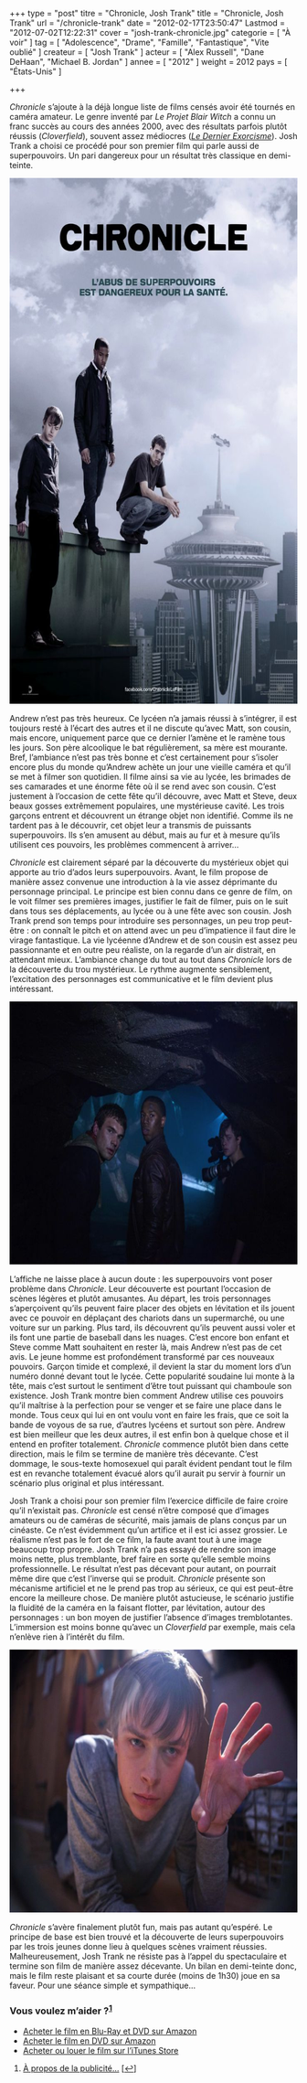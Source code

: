 +++
type = "post"
titre = "Chronicle, Josh Trank"
title = "Chronicle, Josh Trank"
url = "/chronicle-trank"
date = "2012-02-17T23:50:47"
Lastmod = "2012-07-02T12:22:31"
cover = "josh-trank-chronicle.jpg"
categorie = [ "À voir" ]
tag = [ "Adolescence", "Drame", "Famille", "Fantastique", "Vite oublié" ]
createur = [ "Josh Trank" ]
acteur = [ "Alex Russell", "Dane DeHaan", "Michael B. Jordan" ]
annee = [ "2012" ]
weight = 2012
pays = [ "États-Unis" ]

+++

<p><em>Chronicle</em> s&rsquo;ajoute à la déjà longue liste de films censés avoir été tournés en caméra amateur. Le genre inventé par <em>Le Projet Blair Witch</em> a connu un franc succès au cours des années 2000, avec des résultats parfois plutôt réussis (<em>Cloverfield</em>), souvent assez médiocres (<a href="http://voiretmanger.fr/2010/08/20/dernier-exorcisme-stamm/"><em>Le Dernier Exorcisme</em></a>). Josh Trank a choisi ce procédé pour son premier film qui parle aussi de superpouvoirs. Un pari dangereux pour un résultat très classique en demi-teinte.</p>
<div style="text-align: center;"><a href="http://www.allocine.fr/film/fichefilm_gen_cfilm=184617.html"><img class="aligncenter" style="border-style: initial; border-color: initial; border-image: initial; border-width: 0px;" src="chronicle-trank.jpg" alt="Chronicle trank" width="690" height="920" border="0" /></a></div>
<p>Andrew n&rsquo;est pas très heureux. Ce lycéen n&rsquo;a jamais réussi à s&rsquo;intégrer, il est toujours resté à l&rsquo;écart des autres et il ne discute qu&rsquo;avec Matt, son cousin, mais encore, uniquement parce que ce dernier l&rsquo;amène et le ramène tous les jours. Son père alcoolique le bat régulièrement, sa mère est mourante. Bref, l&rsquo;ambiance n&rsquo;est pas très bonne et c&rsquo;est certainement pour s&rsquo;isoler encore plus du monde qu&rsquo;Andrew achète un jour une vieille caméra et qu&rsquo;il se met à filmer son quotidien. Il filme ainsi sa vie au lycée, les brimades de ses camarades et une énorme fête où il se rend avec son cousin. C&rsquo;est justement à l&rsquo;occasion de cette fête qu&rsquo;il découvre, avec Matt et Steve, deux beaux gosses extrêmement populaires, une mystérieuse cavité. Les trois garçons entrent et découvrent un étrange objet non identifié. Comme ils ne tardent pas à le découvrir, cet objet leur a transmis de puissants superpouvoirs. Ils s&rsquo;en amusent au début, mais au fur et à mesure qu&rsquo;ils utilisent ces pouvoirs, les problèmes commencent à arriver…</p>
<p><em>Chronicle</em> est clairement séparé par la découverte du mystérieux objet qui apporte au trio d&rsquo;ados leurs superpouvoirs. Avant, le film propose de manière assez convenue une introduction à la vie assez déprimante du personnage principal. Le principe est bien connu dans ce genre de film, on le voit filmer ses premières images, justifier le fait de filmer, puis on le suit dans tous ses déplacements, au lycée ou à une fête avec son cousin. Josh Trank prend son temps pour introduire ses personnages, un peu trop peut-être : on connaît le pitch et on attend avec un peu d&rsquo;impatience il faut dire le virage fantastique. La vie lycéenne d&rsquo;Andrew et de son cousin est assez peu passionnante et en outre peu réaliste, on la regarde d&rsquo;un air distrait, en attendant mieux. L&rsquo;ambiance change du tout au tout dans <em>Chronicle</em> lors de la découverte du trou mystérieux. Le rythme augmente sensiblement, l&rsquo;excitation des personnages est communicative et le film devient plus intéressant.</p>
<div style="text-align: center;"><img class="aligncenter" style="border-style: initial; border-color: initial; border-image: initial; border-width: 0px;" src="chronicle-2012.jpg" alt="Chronicle 2012" width="690" height="460" border="0" /></div>
<p>L&rsquo;affiche ne laisse place à aucun doute : les superpouvoirs vont poser problème dans <em>Chronicle</em>. Leur découverte est pourtant l&rsquo;occasion de scènes légères et plutôt amusantes. Au départ, les trois personnages s&rsquo;aperçoivent qu&rsquo;ils peuvent faire placer des objets en lévitation et ils jouent avec ce pouvoir en déplaçant des chariots dans un supermarché, ou une voiture sur un parking. Plus tard, ils découvrent qu&rsquo;ils peuvent aussi voler et ils font une partie de baseball dans les nuages. C&rsquo;est encore bon enfant et Steve comme Matt souhaitent en rester là, mais Andrew n&rsquo;est pas de cet avis. Le jeune homme est profondément transformé par ces nouveaux pouvoirs. Garçon timide et complexé, il devient la star du moment lors d&rsquo;un numéro donné devant tout le lycée. Cette popularité soudaine lui monte à la tête, mais c&rsquo;est surtout le sentiment d&rsquo;être tout puissant qui chamboule son existence. Josh Trank montre bien comment Andrew utilise ces pouvoirs qu&rsquo;il maîtrise à la perfection pour se venger et se faire une place dans le monde. Tous ceux qui lui en ont voulu vont en faire les frais, que ce soit la bande de voyous de sa rue, d&rsquo;autres lycéens et surtout son père. Andrew est bien meilleur que les deux autres, il est enfin bon à quelque chose et il entend en profiter totalement. <em>Chronicle</em> commence plutôt bien dans cette direction, mais le film se termine de manière très décevante. C&rsquo;est dommage, le sous-texte homosexuel qui paraît évident pendant tout le film est en revanche totalement évacué alors qu&rsquo;il aurait pu servir à fournir un scénario plus original et plus intéressant.</p>
<p>Josh Trank a choisi pour son premier film l&rsquo;exercice difficile de faire croire qu&rsquo;il n&rsquo;existait pas. <em>Chronicle</em> est censé n&rsquo;être composé que d&rsquo;images amateurs ou de caméras de sécurité, mais jamais de plans conçus par un cinéaste. Ce n&rsquo;est évidemment qu&rsquo;un artifice et il est ici assez grossier. Le réalisme n&rsquo;est pas le fort de ce film, la faute avant tout à une image beaucoup trop propre. Josh Trank n&rsquo;a pas essayé de rendre son image moins nette, plus tremblante, bref faire en sorte qu&rsquo;elle semble moins professionnelle. Le résultat n&rsquo;est pas décevant pour autant, on pourrait même dire que c&rsquo;est l&rsquo;inverse qui se produit. <em>Chronicle</em> présente son mécanisme artificiel et ne le prend pas trop au sérieux, ce qui est peut-être encore la meilleure chose. De manière plutôt astucieuse, le scénario justifie la fluidité de la caméra en la faisant flotter, par lévitation, autour des personnages : un bon moyen de justifier l&rsquo;absence d&rsquo;images tremblotantes. L&rsquo;immersion est moins bonne qu&rsquo;avec un <em>Cloverfield</em> par exemple, mais cela n&rsquo;enlève rien à l&rsquo;intérêt du film.</p>
<div style="text-align: center;"><img class="aligncenter" style="border-style: initial; border-color: initial; border-image: initial; border-width: 0px;" src="chronicle-dane-dehaan.jpg" alt="Chronicle dane dehaan" width="690" height="460" border="0" /></div>
<p><em>Chronicle</em> s&rsquo;avère finalement plutôt fun, mais pas autant qu&rsquo;espéré. Le principe de base est bien trouvé et la découverte de leurs superpouvoirs par les trois jeunes donne lieu à quelques scènes vraiment réussies. Malheureusement, Josh Trank ne résiste pas à l&rsquo;appel du spectaculaire et termine son film de manière assez décevante. Un bilan en demi-teinte donc, mais le film reste plaisant et sa courte durée (moins de 1h30) joue en sa faveur. Pour une séance simple et sympathique…</p>
<div class="amazon">
<h3>Vous voulez m&rsquo;aider ?<sup><a href="#footnote_0_5789" id="identifier_0_5789" class="footnote-link footnote-identifier-link" title="&Agrave; propos de la publicit&eacute;&hellip;">1</a></sup></h3>
<ul>
<li><a href="http://www.amazon.fr/gp/product/B007KLPXNQ/ref=as_li_ss_tl?ie=UTF8&#038;tag=leblogdenic07-21&#038;linkCode=as2&#038;camp=1642&#038;creative=19458&#038;creativeASIN=B007KLPXNQ">Acheter le film en Blu-Ray et DVD sur Amazon</a></li>
<li><a href="http://www.amazon.fr/gp/product/B007KLPXHM/ref=as_li_ss_tl?ie=UTF8&#038;tag=leblogdenic07-21&#038;linkCode=as2&#038;camp=1642&#038;creative=19458&#038;creativeASIN=B007KLPXHM">Acheter le film en DVD sur Amazon</a></li>
<li><a href="http://clk.tradedoubler.com/click?p=23753&#038;a=403761&#038;g=0&#038;td_partnerId=2003&#038;url=http://itunes.apple.com/fr/movie/chronicle/id515159090">Acheter ou louer le film sur l&rsquo;iTunes Store</a></li>
</ul>
</div>
<ol class="footnotes"><li id="footnote_0_5789" class="footnote"><a href="http://voiretmanger.fr/soutien/">À propos de la publicité…</a> [<a href="#identifier_0_5789" class="footnote-link footnote-back-link">&#8617;</a>]</li></ol>
